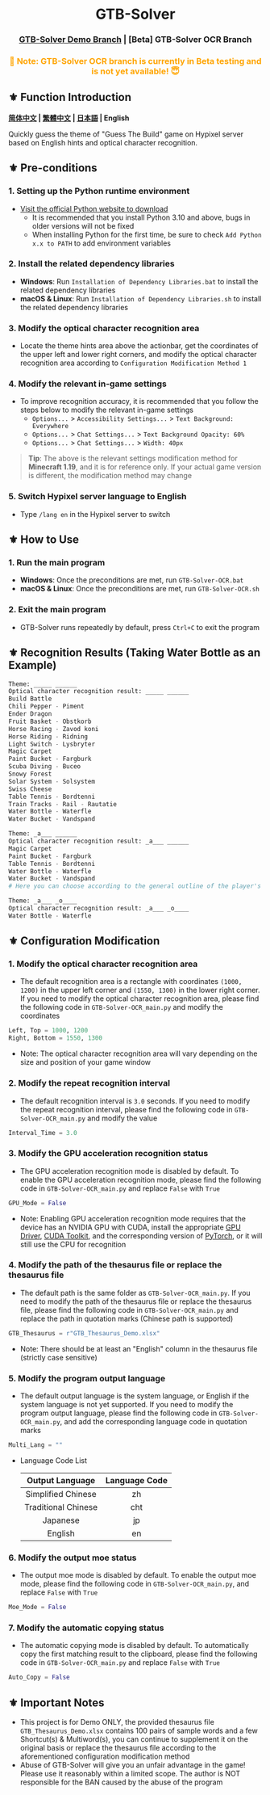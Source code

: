 <h1 align="center">
  <br>
  GTB-Solver
  <br>
</h1>

<h3 align="center">
<a href="https://github.com/IceNightKing/GTB-Solver/blob/master/readme.md">GTB-Solver Demo Branch</a> | [Beta] GTB-Solver OCR Branch
</h3>

<h3 align="center">
<font color="orange">🚫 Note: GTB-Solver OCR branch is currently in Beta testing and is not yet available! 😇</font>
</h3>

## ⚜ Function Introduction

**[简体中文](./readme_zh.md) | [繁體中文](./readme_cht.md) | [日本語](./readme_jp.md) | English**

Quickly guess the theme of "Guess The Build" game on Hypixel server based on English hints and optical character recognition.

## ⚜ Pre-conditions

### 1. Setting up the Python runtime environment

- [Visit the official Python website to download](https://www.python.org/downloads/ "Python Source Releases")
  - It is recommended that you install Python 3.10 and above, bugs in older versions will not be fixed
  - When installing Python for the first time, be sure to check `Add Python x.x to PATH` to add environment variables

### 2. Install the related dependency libraries

- **Windows**: Run `Installation of Dependency Libraries.bat` to install the related dependency libraries
- **macOS & Linux**: Run `Installation of Dependency Libraries.sh` to install the related dependency libraries

### 3. Modify the optical character recognition area

- Locate the theme hints area above the actionbar, get the coordinates of the upper left and lower right corners, and modify the optical character recognition area according to `Configuration Modification Method 1`

### 4. Modify the relevant in-game settings

- To improve recognition accuracy, it is recommended that you follow the steps below to modify the relevant in-game settings
  - `Options...` > `Accessibility Settings...` > `Text Background: Everywhere`
  - `Options...` > `Chat Settings...` > `Text Background Opacity: 60%`
  - `Options...` > `Chat Settings...` > `Width: 40px`

> **Tip**: The above is the relevant settings modification method for **Minecraft 1.19**, and it is for reference only. If your actual game version is different, the modification method may change

### 5. Switch Hypixel server language to English

- Type `/lang en` in the Hypixel server to switch

## ⚜ How to Use

### 1. Run the main program

- **Windows**: Once the preconditions are met, run `GTB-Solver-OCR.bat`
- **macOS & Linux**: Once the preconditions are met, run `GTB-Solver-OCR.sh`

### 2. Exit the main program

- GTB-Solver runs repeatedly by default, press `Ctrl+C` to exit the program

## ⚜ Recognition Results (Taking Water Bottle as an Example)

``` Python
Theme: _____ ______
Optical character recognition result: _____ ______
Build Battle
Chili Pepper - Piment
Ender Dragon
Fruit Basket - Obstkorb
Horse Racing - Zavod koni
Horse Riding - Ridning
Light Switch - Lysbryter
Magic Carpet
Paint Bucket - Fargburk
Scuba Diving - Buceo
Snowy Forest
Solar System - Solsystem
Swiss Cheese
Table Tennis - Bordtenni
Train Tracks - Rail - Rautatie
Water Bottle - Waterfle
Water Bucket - Vandspand

Theme: _a___ ______
Optical character recognition result: _a___ ______
Magic Carpet
Paint Bucket - Fargburk
Table Tennis - Bordtenni
Water Bottle - Waterfle
Water Bucket - Vandspand
# Here you can choose according to the general outline of the player's building

Theme: _a___ _o____
Optical character recognition result: _a___ _o____
Water Bottle - Waterfle
```

## ⚜ Configuration Modification

### 1. Modify the optical character recognition area

- The default recognition area is a rectangle with coordinates `(1000, 1200)` in the upper left corner and `(1550, 1300)` in the lower right corner. If you need to modify the optical character recognition area, please find the following code in `GTB-Solver-OCR_main.py` and modify the coordinates

``` Python
Left, Top = 1000, 1200
Right, Bottom = 1550, 1300
```

- Note: The optical character recognition area will vary depending on the size and position of your game window

### 2. Modify the repeat recognition interval

- The default recognition interval is `3.0` seconds. If you need to modify the repeat recognition interval, please find the following code in `GTB-Solver-OCR_main.py` and modify the value

``` Python
Interval_Time = 3.0
```

### 3. Modify the GPU acceleration recognition status

- The GPU acceleration recognition mode is disabled by default. To enable the GPU acceleration recognition mode, please find the following code in `GTB-Solver-OCR_main.py` and replace `False` with `True`

``` Python
GPU_Mode = False
```

- Note: Enabling GPU acceleration recognition mode requires that the device has an NVIDIA GPU with CUDA, install the appropriate [GPU Driver](https://www.nvidia.com/Download/index.aspx?lang=en-us "NVIDIA Driver Downloads"), [CUDA Toolkit](https://developer.nvidia.com/cuda-downloads "NVIDIA CUDA Toolkit Downloads"), and the corresponding version of [PyTorch](https://pytorch.org/get-started/locally/ "Install PyTorch Locally"), or it will still use the CPU for recognition

### 4. Modify the path of the thesaurus file or replace the thesaurus file

- The default path is the same folder as `GTB-Solver-OCR_main.py`. If you need to modify the path of the thesaurus file or replace the thesaurus file, please find the following code in `GTB-Solver-OCR_main.py` and replace the path in quotation marks (Chinese path is supported)

``` Python
GTB_Thesaurus = r"GTB_Thesaurus_Demo.xlsx"
```

- Note: There should be at least an "English" column in the thesaurus file (strictly case sensitive)

### 5. Modify the program output language

- The default output language is the system language, or English if the system language is not yet supported. If you need to modify the program output language, please find the following code in `GTB-Solver-OCR_main.py`, and add the corresponding language code in quotation marks

``` Python
Multi_Lang = ""
```

- Language Code List

  | Output Language | Language Code |
  | :----: | :----: |
  | Simplified Chinese | zh |
  | Traditional Chinese | cht |
  | Japanese | jp |
  | English | en |

### 6. Modify the output moe status

- The output moe mode is disabled by default. To enable the output moe mode, please find the following code in `GTB-Solver-OCR_main.py`, and replace `False` with `True`

``` Python
Moe_Mode = False
```

### 7. Modify the automatic copying status

- The automatic copying mode is disabled by default. To automatically copy the first matching result to the clipboard, please find the following code in `GTB-Solver-OCR_main.py` and replace `False` with `True`

``` Python
Auto_Copy = False
```

## ⚜ Important Notes

- This project is for Demo ONLY, the provided thesaurus file `GTB_Thesaurus_Demo.xlsx` contains 100 pairs of sample words and a few Shortcut(s) & Multiword(s), you can continue to supplement it on the original basis or replace the thesaurus file according to the aforementioned configuration modification method
- Abuse of GTB-Solver will give you an unfair advantage in the game! Please use it reasonably within a limited scope. The author is NOT responsible for the BAN caused by the abuse of the program
